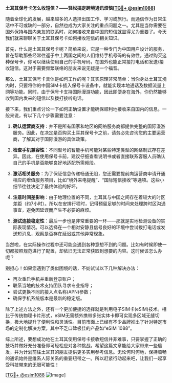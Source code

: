 **土耳其保号卡怎么收短信？——轻松搞定跨境通讯烦恼[[TG💪+ @esim1088](https://t.me/s/esim1088)]**

随着全球化的发展，越来越多的人选择出国工作、学习或旅行。而通信作为日常生活中不可或缺的一部分，自然也成为大家关注的重点问题之一。尤其是当你需要在国外保持与国内亲友的联系时，如何接收来自中国的短信就显得尤为重要了。今天我们就来聊聊关于土耳其保号卡如何接收短信的相关知识。

首先，什么是土耳其保号卡呢？简单来说，它是一种专门为中国用户设计的服务，旨在帮助那些经常往返于中土两国之间的人们维持手机号码的有效性。通过购买这种保号卡，你可以继续使用自己的手机号码，在国外也能正常接打电话和发送/接收短信。这对于需要频繁联络的朋友来说无疑是一个福音。

那么，土耳其保号卡具体是如何工作的呢？其实原理非常简单：当你身处土耳其境内时，只要将你的中国SIM卡插入保号卡设备中，就能实现本地通话及数据流量上网等功能。同时，由于保号卡支持国际漫游功能，因此即便身在海外，你仍然能够收到国内发来的短信以及拨打接听电话。

接下来，我们重点讨论一下如何正确设置才能确保顺利地接收来自国内的信息。一般来说，有以下几个步骤需要注意：

1. **确认运营商支持**：并不是所有国家和地区的网络服务商都提供完整的国际漫游服务。因此，在决定是否购买土耳其保号卡之前，请务必先咨询您的主要运营商，了解其对于国际漫游的具体政策。
   
2. **检查手机兼容性**：不同型号的智能手机可能对某些特定类型的网络制式存在差异。因此，在使用保号卡前，建议仔细查看说明书或者直接联系客服人员确认自己的手机是否能够良好地适配所需频段。

3. **激活相关服务**：为了保证信息传递畅通无阻，您还需要提前向运营商申请开通相应的增值服务项目，比如“境外来电提醒”、“国际短信接收”等选项。这些小细节往往决定了最终体验的好坏。

4. **注意时间差影响**：由于地理位置的不同，土耳其与中国之间存在着较大的时区差距（约7小时）。所以在安排行程时，记得预留足够的时间来处理跨时区沟通事宜，避免因延误而产生不必要的麻烦。

5. **测试连接稳定性**：最后一步也是非常重要的一环——那就是实地检测设备的实际表现情况。可以选择在一个相对安静且信号良好的环境中尝试拨打电话或发送短消息，观察是否存在延迟或其他异常现象。

当然啦，在实际操作过程中还可能会遇到各种意想不到的问题。比如有时候即使一切都按照规范进行了配置，却依旧无法正常获取到想要的内容。这时候该怎么办呢？

别担心！如果您遇到了类似困境的话，不妨试试以下几种解决办法：
- 再次重启手机并重新登录账户；
- 联系当地的技术支持团队寻求专业指导；
- 尝试更换不同的接入点名称(APN)参数；
- 确保手机系统版本是最新的稳定版。

除了上述方法之外，还有一个更加便捷的选择就是利用电子SIM卡(eSIM)技术。相比于传统物理卡片形式，eSIM无需额外携带多张实体卡即可实现多区域无缝切换，极大地提升了便利性和灵活性。目前市面上已经有不少品牌推出了针对特定市场的定制化解决方案，其中不乏口碑极佳的产品如“eSIM 1088”。

综上所述，要想成功地在土耳其使用保号卡接收短信并非难事，只要掌握了正确的技巧并做好充分准备即可轻松应对各种挑战。希望这篇文章能给大家带来一些启发，并为计划前往土耳其的朋友提供更多实用参考信息。无论何时何地，保持顺畅的通讯始终是维系人际关系的重要纽带之一。所以赶紧行动起来吧，让我们一起享受科技带来的无限可能性！

[[TG💪+ @esim1088](https://t.me/s/esim1088) ![Image](https://i.postimg.cc/4NQfJmqS/Snipaste-2025-05-13-00-14-12.png)]